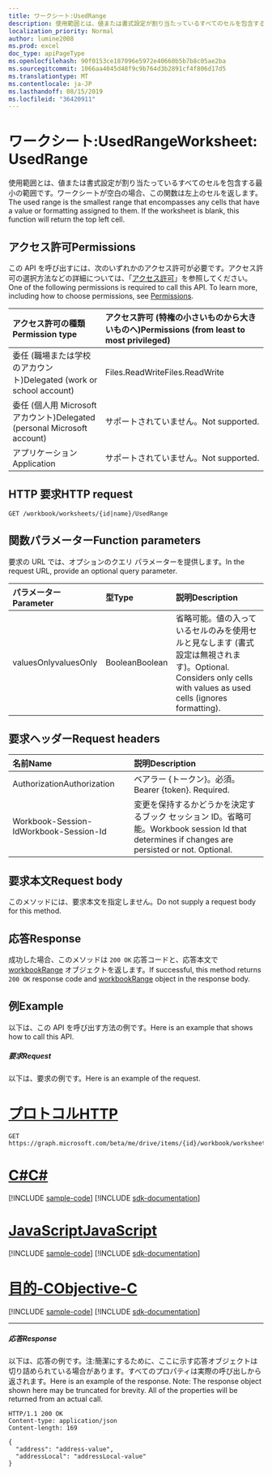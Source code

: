 ```yaml
---
title: ワークシート:UsedRange
description: 使用範囲とは、値または書式設定が割り当たっているすべてのセルを包含する最小の範囲です。ワークシートが空白の場合、この関数は左上のセルを返します。
localization_priority: Normal
author: lumine2008
ms.prod: excel
doc_type: apiPageType
ms.openlocfilehash: 90f0153ce187096e5972e40660b5b7b8c05ae2ba
ms.sourcegitcommit: 1066aa4045d48f9c9b764d3b2891cf4f806d17d5
ms.translationtype: MT
ms.contentlocale: ja-JP
ms.lasthandoff: 08/15/2019
ms.locfileid: "36420911"
---
```

# <a name="worksheet-usedrange"></a><span data-ttu-id="e7481-104">ワークシート:UsedRange</span><span class="sxs-lookup"><span data-stu-id="e7481-104">Worksheet: UsedRange</span></span>

<span data-ttu-id="e7481-p102">使用範囲とは、値または書式設定が割り当たっているすべてのセルを包含する最小の範囲です。ワークシートが空白の場合、この関数は左上のセルを返します。</span><span class="sxs-lookup"><span data-stu-id="e7481-p102">The used range is the smallest range that encompasses any cells that have a value or formatting assigned to them. If the worksheet is blank, this function will return the top left cell.</span></span>
## <a name="permissions"></a><span data-ttu-id="e7481-107">アクセス許可</span><span class="sxs-lookup"><span data-stu-id="e7481-107">Permissions</span></span>
<span data-ttu-id="e7481-p103">この API を呼び出すには、次のいずれかのアクセス許可が必要です。アクセス許可の選択方法などの詳細については、「[アクセス許可](/graph/permissions-reference)」を参照してください。</span><span class="sxs-lookup"><span data-stu-id="e7481-p103">One of the following permissions is required to call this API. To learn more, including how to choose permissions, see [Permissions](/graph/permissions-reference).</span></span>

|<span data-ttu-id="e7481-110">アクセス許可の種類</span><span class="sxs-lookup"><span data-stu-id="e7481-110">Permission type</span></span>      | <span data-ttu-id="e7481-111">アクセス許可 (特権の小さいものから大きいものへ)</span><span class="sxs-lookup"><span data-stu-id="e7481-111">Permissions (from least to most privileged)</span></span>              |
|:--------------------|:---------------------------------------------------------|
|<span data-ttu-id="e7481-112">委任 (職場または学校のアカウント)</span><span class="sxs-lookup"><span data-stu-id="e7481-112">Delegated (work or school account)</span></span> | <span data-ttu-id="e7481-113">Files.ReadWrite</span><span class="sxs-lookup"><span data-stu-id="e7481-113">Files.ReadWrite</span></span>    |
|<span data-ttu-id="e7481-114">委任 (個人用 Microsoft アカウント)</span><span class="sxs-lookup"><span data-stu-id="e7481-114">Delegated (personal Microsoft account)</span></span> | <span data-ttu-id="e7481-115">サポートされていません。</span><span class="sxs-lookup"><span data-stu-id="e7481-115">Not supported.</span></span>    |
|<span data-ttu-id="e7481-116">アプリケーション</span><span class="sxs-lookup"><span data-stu-id="e7481-116">Application</span></span> | <span data-ttu-id="e7481-117">サポートされていません。</span><span class="sxs-lookup"><span data-stu-id="e7481-117">Not supported.</span></span> |

## <a name="http-request"></a><span data-ttu-id="e7481-118">HTTP 要求</span><span class="sxs-lookup"><span data-stu-id="e7481-118">HTTP request</span></span>
<!-- { "blockType": "ignored" } -->
```http
GET /workbook/worksheets/{id|name}/UsedRange

```

## <a name="function-parameters"></a><span data-ttu-id="e7481-119">関数パラメーター</span><span class="sxs-lookup"><span data-stu-id="e7481-119">Function parameters</span></span>
<span data-ttu-id="e7481-120">要求の URL では、オプションのクエリ パラメーターを提供します。</span><span class="sxs-lookup"><span data-stu-id="e7481-120">In the request URL, provide an optional query parameter.</span></span>

| <span data-ttu-id="e7481-121">パラメーター</span><span class="sxs-lookup"><span data-stu-id="e7481-121">Parameter</span></span>    | <span data-ttu-id="e7481-122">型</span><span class="sxs-lookup"><span data-stu-id="e7481-122">Type</span></span>   |<span data-ttu-id="e7481-123">説明</span><span class="sxs-lookup"><span data-stu-id="e7481-123">Description</span></span>|
|:---------------|:--------|:----------|
|<span data-ttu-id="e7481-124">valuesOnly</span><span class="sxs-lookup"><span data-stu-id="e7481-124">valuesOnly</span></span>|<span data-ttu-id="e7481-125">Boolean</span><span class="sxs-lookup"><span data-stu-id="e7481-125">Boolean</span></span>|<span data-ttu-id="e7481-p104">省略可能。値の入っているセルのみを使用セルと見なします (書式設定は無視されます)。</span><span class="sxs-lookup"><span data-stu-id="e7481-p104">Optional. Considers only cells with values as used cells (ignores formatting).</span></span>|

## <a name="request-headers"></a><span data-ttu-id="e7481-128">要求ヘッダー</span><span class="sxs-lookup"><span data-stu-id="e7481-128">Request headers</span></span>
| <span data-ttu-id="e7481-129">名前</span><span class="sxs-lookup"><span data-stu-id="e7481-129">Name</span></span>       | <span data-ttu-id="e7481-130">説明</span><span class="sxs-lookup"><span data-stu-id="e7481-130">Description</span></span>|
|:---------------|:----------|
| <span data-ttu-id="e7481-131">Authorization</span><span class="sxs-lookup"><span data-stu-id="e7481-131">Authorization</span></span>  | <span data-ttu-id="e7481-p105">ベアラー {トークン}。必須。</span><span class="sxs-lookup"><span data-stu-id="e7481-p105">Bearer {token}. Required.</span></span> |
| <span data-ttu-id="e7481-134">Workbook-Session-Id</span><span class="sxs-lookup"><span data-stu-id="e7481-134">Workbook-Session-Id</span></span>  | <span data-ttu-id="e7481-p106">変更を保持するかどうかを決定するブック セッション ID。省略可能。</span><span class="sxs-lookup"><span data-stu-id="e7481-p106">Workbook session Id that determines if changes are persisted or not. Optional.</span></span>|

## <a name="request-body"></a><span data-ttu-id="e7481-137">要求本文</span><span class="sxs-lookup"><span data-stu-id="e7481-137">Request body</span></span>
<span data-ttu-id="e7481-138">このメソッドには、要求本文を指定しません。</span><span class="sxs-lookup"><span data-stu-id="e7481-138">Do not supply a request body for this method.</span></span>

## <a name="response"></a><span data-ttu-id="e7481-139">応答</span><span class="sxs-lookup"><span data-stu-id="e7481-139">Response</span></span>

<span data-ttu-id="e7481-140">成功した場合、このメソッドは `200 OK` 応答コードと、応答本文で [workbookRange](../resources/workbookrange.md) オブジェクトを返します。</span><span class="sxs-lookup"><span data-stu-id="e7481-140">If successful, this method returns `200 OK` response code and [workbookRange](../resources/workbookrange.md) object in the response body.</span></span>

## <a name="example"></a><span data-ttu-id="e7481-141">例</span><span class="sxs-lookup"><span data-stu-id="e7481-141">Example</span></span>
<span data-ttu-id="e7481-142">以下は、この API を呼び出す方法の例です。</span><span class="sxs-lookup"><span data-stu-id="e7481-142">Here is an example that shows how to call this API.</span></span>
##### <a name="request"></a><span data-ttu-id="e7481-143">要求</span><span class="sxs-lookup"><span data-stu-id="e7481-143">Request</span></span>
<span data-ttu-id="e7481-144">以下は、要求の例です。</span><span class="sxs-lookup"><span data-stu-id="e7481-144">Here is an example of the request.</span></span>

# <a name="httptabhttp"></a>[<span data-ttu-id="e7481-145">プロトコル</span><span class="sxs-lookup"><span data-stu-id="e7481-145">HTTP</span></span>](#tab/http)
<!-- {
  "blockType": "request",
  "name": "worksheet_usedrange"
}-->
```http
GET https://graph.microsoft.com/beta/me/drive/items/{id}/workbook/worksheets/{id|name}/UsedRange(valuesOnly=true)
```
# <a name="ctabcsharp"></a>[<span data-ttu-id="e7481-146">C#</span><span class="sxs-lookup"><span data-stu-id="e7481-146">C#</span></span>](#tab/csharp)
[!INCLUDE [sample-code](../includes/snippets/csharp/worksheet-usedrange-csharp-snippets.md)]
[!INCLUDE [sdk-documentation](../includes/snippets/snippets-sdk-documentation-link.md)]

# <a name="javascripttabjavascript"></a>[<span data-ttu-id="e7481-147">JavaScript</span><span class="sxs-lookup"><span data-stu-id="e7481-147">JavaScript</span></span>](#tab/javascript)
[!INCLUDE [sample-code](../includes/snippets/javascript/worksheet-usedrange-javascript-snippets.md)]
[!INCLUDE [sdk-documentation](../includes/snippets/snippets-sdk-documentation-link.md)]

# <a name="objective-ctabobjc"></a>[<span data-ttu-id="e7481-148">目的-C</span><span class="sxs-lookup"><span data-stu-id="e7481-148">Objective-C</span></span>](#tab/objc)
[!INCLUDE [sample-code](../includes/snippets/objc/worksheet-usedrange-objc-snippets.md)]
[!INCLUDE [sdk-documentation](../includes/snippets/snippets-sdk-documentation-link.md)]

---


##### <a name="response"></a><span data-ttu-id="e7481-149">応答</span><span class="sxs-lookup"><span data-stu-id="e7481-149">Response</span></span>
<span data-ttu-id="e7481-p107">以下は、応答の例です。注:簡潔にするために、ここに示す応答オブジェクトは切り詰められている場合があります。すべてのプロパティは実際の呼び出しから返されます。</span><span class="sxs-lookup"><span data-stu-id="e7481-p107">Here is an example of the response. Note: The response object shown here may be truncated for brevity. All of the properties will be returned from an actual call.</span></span>
<!-- {
  "blockType": "response",
  "truncated": true,
  "@odata.type": "microsoft.graph.workbookRange"
} -->
```http
HTTP/1.1 200 OK
Content-type: application/json
Content-length: 169

{
  "address": "address-value",
  "addressLocal": "addressLocal-value"
}
```

<!-- uuid: 8fcb5dbc-d5aa-4681-8e31-b001d5168d79
2015-10-25 14:57:30 UTC -->
<!-- {
  "type": "#page.annotation",
  "description": "Worksheet: UsedRange",
  "keywords": "",
  "section": "documentation",
  "tocPath": "",
  "suppressions": [
  ]
}-->
